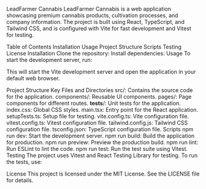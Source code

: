 LeadFarmer Cannabis
LeadFarmer Cannabis is a web application showcasing premium cannabis products, cultivation processes, and company information. The project is built using React, TypeScript, and Tailwind CSS, and is configured with Vite for fast development and Vitest for testing.

Table of Contents
Installation
Usage
Project Structure
Scripts
Testing
License
Installation
Clone the repository:
Install dependencies:
Usage
To start the development server, run:

This will start the Vite development server and open the application in your default web browser.

Project Structure
Key Files and Directories
src/: Contains the source code for the application.
components/: Reusable UI components.
pages/: Page components for different routes.
__tests__/: Unit tests for the application.
index.css: Global CSS styles.
main.tsx: Entry point for the React application.
setupTests.ts: Setup file for testing.
vite.config.ts: Vite configuration file.
vitest.config.ts: Vitest configuration file.
tailwind.config.js: Tailwind CSS configuration file.
tsconfig.json: TypeScript configuration file.
Scripts
npm run dev: Start the development server.
npm run build: Build the application for production.
npm run preview: Preview the production build.
npm run lint: Run ESLint to lint the code.
npm run test: Run the test suite using Vitest.
Testing
The project uses Vitest and React Testing Library for testing. To run the tests, use:

License
This project is licensed under the MIT License. See the LICENSE file for details.